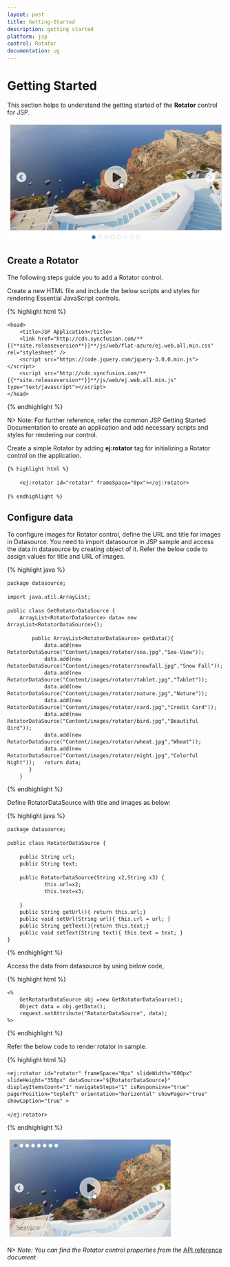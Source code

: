 ```yaml
---
layout: post
title: Getting-Started
description: getting started
platform: jsp
control: Rotator
documentation: ug
---
```


# Getting Started

This section helps to understand the getting started of the **Rotator** control for JSP.

![](Getting_Started_images/getting-started1.png)

## Create a Rotator

The following steps guide you to add a Rotator control.

Create a new HTML file and include the below scripts and styles for rendering Essential JavaScript controls.

{% highlight html %}

    <head>
        <title>JSP Application</title>
        <link href="http://cdn.syncfusion.com/**{{**site.releaseversion**}}**/js/web/flat-azure/ej.web.all.min.css" rel="stylesheet" />
        <script src="https://code.jquery.com/jquery-3.0.0.min.js"></script>
        <script src="http://cdn.syncfusion.com/**{{**site.releaseversion**}}**/js/web/ej.web.all.min.js" type="text/javascript"></script>
    </head>

{% endhighlight %}

N> Note: For further reference, refer the common JSP Getting Started Documentation to create an application and add necessary scripts and styles for rendering our control.

Create a simple Rotator by adding **ej:rotator** tag for initializing a Rotator control on the application.

    {% highlight html %}

        <ej:rotator id="rotator" frameSpace="0px"></ej:rotator>

    {% endhighlight %}

## Configure data

To configure images for Rotator control, define the URL and title for images in Datasource. You need to import datasource in JSP sample and access the data in datasource by creating object of it. Refer the below code to assign values for title and URL of images.

{% highlight java %}
    
    package datasource;

    import java.util.ArrayList;

    public class GetRotatorDataSource {
	    ArrayList<RotatorDataSource> data= new ArrayList<RotatorDataSource>();
	
	        public ArrayList<RotatorDataSource> getData(){
                data.add(new RotatorDataSource("Content/images/rotator/sea.jpg","Sea-View"));
                data.add(new RotatorDataSource("Content/images/rotator/snowfall.jpg","Snow Fall"));
                data.add(new RotatorDataSource("Content/images/rotator/tablet.jpg","Tablet"));
                data.add(new RotatorDataSource("Content/images/rotator/nature.jpg","Nature"));
                data.add(new RotatorDataSource("Content/images/rotator/card.jpg","Credit Card"));	
                data.add(new RotatorDataSource("Content/images/rotator/bird.jpg","Beautiful Bird"));	
                data.add(new RotatorDataSource("Content/images/rotator/wheat.jpg","Wheat"));	
                data.add(new RotatorDataSource("Content/images/rotator/night.jpg","Colorful Night"));	return data;
	       }
        }

{% endhighlight %}

Define RotatorDataSource with title and images as below:

{% highlight java %}

    package datasource;

    public class RotatorDataSource {

        public String url;
        public String text;

        public RotatorDataSource(String x2,String x3) {
                this.url=x2;
                this.text=x3;

        }
        public String getUrl(){ return this.url;}
        public void setUrl(String url){ this.url = url; }
        public String getText(){return this.text;}
        public void setText(String text){ this.text = text; }
    }

{% endhighlight %}

Access the data from datasource by using below code,

{% highlight html %}

    <%
        GetRotatorDataSource obj =new GetRotatorDataSource();
        Object data = obj.getData();
        request.setAttribute("RotatorDataSource", data);
    %>

{% endhighlight %}

Refer the below code to render rotator in sample.

{% highlight html %}

    <ej:rotator id="rotator" frameSpace="0px" slideWidth="600px" slideHeight="350px" dataSource="${RotatorDataSource}" displayItemsCount="1" navigateSteps="1" isResponsive="true" pagerPosition="topleft" orientation="horizontal" showPager="true" showCaption="true" >

    </ej:rotator>

{% endhighlight %}


![](Getting_Started_images/configuring-properties_img1.png)

N> _Note:_ _You can find the Rotator control properties from the_ [API reference](https://help.syncfusion.com/api/js/ejrotator) _document_
